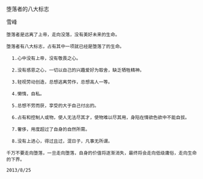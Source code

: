 堕落者的八大标志

雪峰


    堕落者是远离了上帝，走向没落，没有美好未来的生命。

    堕落者有八大标志，占有其中一项就已经是堕落了的生命。

      1.心中没有上帝，没有敬畏之心。

      2.没有感恩之心，一切以自己的兴趣爱好为取舍，缺乏牺牲精神。

      3.轻视劳动创造，总想逃离劳作，总想高人一等。

      4.懒惰，自私。

      5.总想不劳而获，享受的大于自己付出的。

      6.占有和控制人或物，使人无法尽其才，使物难以尽其用，身陷在情欲色欲中不能自拔。

      7.奢侈，用度超过了自身的自然所需。

      8.没有上进心，得过且过，混日子，凡事无所谓。

    千万不要走向堕落，一旦走向堕落，自身的价值将逐渐消失，最终将会走向低级庸俗，走向生命的下界。

    2013/8/25



